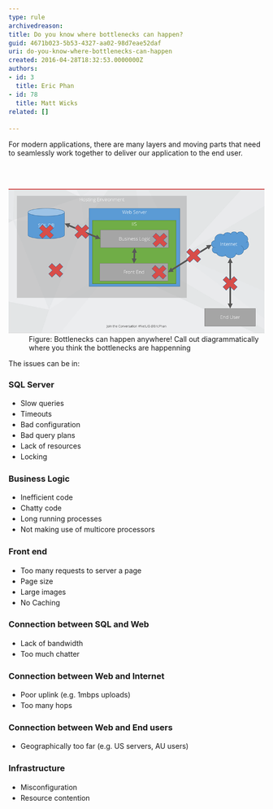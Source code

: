 ```yaml
---
type: rule
archivedreason: 
title: Do you know where bottlenecks can happen?
guid: 4671b023-5b53-4327-aa02-98d7eae52daf
uri: do-you-know-where-bottlenecks-can-happen
created: 2016-04-28T18:32:53.0000000Z
authors:
- id: 3
  title: Eric Phan
- id: 78
  title: Matt Wicks
related: []

---
```



<p>For modern applications, there are many layers and moving parts that need to seamlessly work together to deliver our application to the end user. <br></p>
<br><excerpt class='endintro'></excerpt><br>
<dl class="image"> <dt> <img src="bottleneck.png" alt="bottleneck.png" /> </dt><dd>Figure: Bottlenecks can happen anywhere! Call out diagrammatically where you think the bottlenecks are happenning<br></dd></dl><p>The issues can be in:</p><h3>SQL Server</h3><ul><li><span style="line-height:1.5em;">Slow </span><span style="line-height:1.5em;">queries </span></li><li><span style="line-height:1.5em;">Timeouts</span></li><li><span style="line-height:1.5em;">Bad configuration </span></li><li><span style="line-height:1.5em;">Bad query plans </span></li><li><span style="line-height:1.5em;">Lack of resources </span></li><li><span style="line-height:1.5em;">Locking</span><br></li></ul><h3>Business Logic</h3><ul><li><span style="line-height:1.5em;">Inefficient code </span></li><li><span style="line-height:1.5em;">Chatty code </span></li><li><span style="line-height:1.5em;">Long running processes </span></li><li><span style="line-height:1.5em;">Not making use of multicore processors</span><br></li></ul><h3>Front end</h3><ul><li><span style="line-height:1.5em;">Too man</span><span style="line-height:1.5em;">y requests to server a page </span></li><li><span style="line-height:1.5em;">Page size</span></li><li><span style="line-height:1.5em;">Large images</span></li><li><span style="line-height:1.5em;">No Caching</span><br></li></ul><h3>Connection between SQL and Web</h3><ul><li><span style="line-height:1.5em;">Lack of bandwidth</span></li><li><span style="line-height:1.5em;">T</span><span style="line-height:1.5em;">oo much chatter</span><br></li></ul><h3>Connection between Web and Internet</h3><ul><li><span style="line-height:1.5em;">Poor uplink (</span><span style="line-height:1.5em;">e.g. 1mbps uploads)</span></li><li><span style="line-height:1.5em;">Too many hops</span><br></li></ul><h3>Connection between Web and End users</h3><ul><li><span style="line-height:1.5em;">Geographic​</span><span style="line-height:1.5em;">ally too far (e.g. US servers, AU users)</span><br></li></ul><h3>Infrastructure</h3><ul><li><span style="line-height:1.5em;">Misconfiguration</span></li><li><span style="line-height:1.5em;">​Resou</span><span style="line-height:1.5em;">rce contention</span><br></li></ul>


